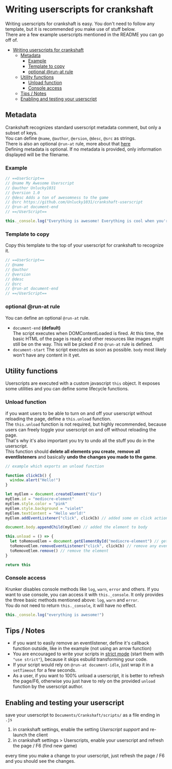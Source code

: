 # Writing userscripts for crankshaft
Writing userscripts for crankshaft is easy. You don't need to follow any template, but it is recommended you make use of stuff below.  
There are a few example userscripts mentioned in the README you can go off of.  

- [Writing userscripts for crankshaft](#writing-userscripts-for-crankshaft)
  - [Metadata](#metadata)
    - [Example](#example)
    - [Template to copy](#template-to-copy)
    - [optional @run-at rule](#optional-run-at-rule)
  - [Utility functions](#utility-functions)
    - [Unload function](#unload-function)
    - [Console access](#console-access)
  - [Tips / Notes](#tips--notes)
  - [Enabling and testing your userscript](#enabling-and-testing-your-userscript)

## Metadata
Crankshaft recognizes standard userscript metadata comment, but only a subset of keys.  
You can define `@name`, `@author`, `@ersion`, `@desc`, `@src` as strings.  
There is also an optional `@run-at` rule, more about that [here](#optional-run-at-rule)  
Defining metadata is optional. If no metadata is provided, only information displayed will be the filename.  
  
### Example
```js
// ==UserScript==
// @name My Awesome Userscript
// @author Unlucky1031
// @version 1.0
// @desc Adds a ton of awesomness to the game
// @src https://github.com/Unlucky1031/crankshaft-userscript
// @run-at document-end
// ==/UserScript==

this._console.log("Everything is awesome! Everything is cool when you're part of a team!")
```
  
### Template to copy
Copy this template to the top of your userscript for crankshaft to recognize it.  
```js
// ==UserScript==
// @name 
// @author 
// @version 
// @desc 
// @src
// @run-at document-end 
// ==/UserScript==
```

### optional @run-at rule
You can define an optional `@run-at` rule.
- `document-end` **(default)**  
  The script executes when DOMContentLoaded is fired. At this time, the basic HTML of the page is ready and other resources like images might still be on the way. This will be picked if no `@run-at` rule is defined.
- `document-start`
  The script executes as soon as possible. `body` most likely won't have any content in it yet.

## Utility functions
Userscripts are executed with a custom javascript `this` object. It exposes some utilities and you can define some lifecycle functions. 
  
### Unload function
if you want users to be able to turn on and off your userscript without reloading the page, define a `this.unload` function.   
The `this.unload` function is not required, but highly recommended, because users can freely toggle your userscript on and off without reloading the page.  
That's why it's also important you try to undo all the stuff you do in the userscript.  
This function should **delete all elements you create**, **remove all eventlisteners** and basically **undo the changes you made to the game**.  
  
```js
// example which exports an unload function

function clickCb() {
  window.alert("Hello!")
}

let myElem = document.createElement("div")
myElem.id = "mediocre-element"
myElem.style.color = "pink"
myElem.style.background = "violet"
myElem.textContent = "Hello world!"
myElem.addEventListener("click", clickCb) // added some on click action

document.body.appendChild(myElem) // added the element to body

this.unload = () => {
  let toRemoveElem = document.getElementById("mediocre-element") // get the element by id / queryselector rather than use the myElem reference
  toRemoveElem.removeEventListener("click", clickCb) // remove any eventlisteners you added to be safe
  toRemoveElem.remove() // remove the element
}

return this

``` 

### Console access
Krunker disables console methods like `log`, `warn`, `error` and others. If you want to use console, you can access it with `this._console`. It only provides the three basic methods mentioned above: `log`, `warn` and `error`.  
You do not need to return `this._console`, it will have no effect.
  
```js
this._console.log("everything is awesome!")
```

## Tips / Notes
- if you want to easily remove an eventlistener, define it's callback function outside, like in the example (not using an arrow function)
- You are encouraged to write your scripts in [strict mode](https://developer.mozilla.org/en-US/docs/Web/JavaScript/Reference/Strict_mode) (start them with `"use strict"`), because it skips esbuild transforming your code.
- If your script would rely on `@run-at document-idle`, just wrap it in a `setTimeout` for a few seconds.
- As a user, if you want to 100% unload a userscript, it is better to refresh the page/F6, otherwise you just have to rely on the provided `unload` function by the userscript author.

## Enabling and testing your userscript

save your userscript to `Documents/Crankshaft/scripts/` as a file ending in `.js`
1. in crankshaft settings, enable the setting *Userscript support* and re-launch the client
2. in crankshaft settings > Userscripts, enable your userscript and refresh the page / F6 (find new game)
  
every time you make a change to your userscript, just refresh the page / F6 and you should see the changes.  